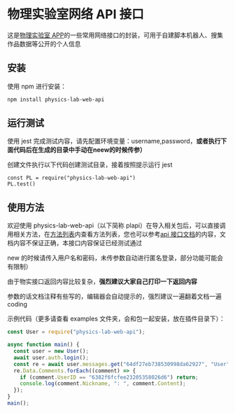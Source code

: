 # 物理实验室网络 API 接口

这是[物理实验室 APP](https://turtlesim.com/products/physics-lab/index-cn.html)的一些常用网络接口的封装，可用于自建脚本机器人、搜集作品数据等公开的个人信息

## 安装

使用 npm 进行安装：

```bash
npm install physics-lab-web-api
```

## 运行测试

使用 jest 完成测试内容，请先配置环境变量：username,password，**或者执行下面代码后在生成的目录中手动在neew的时候传参）**

创建文件执行以下代码创建测试目录，接着按照提示运行 jest

```
const PL = require("physics-lab-web-api")
PL.test()
```

## 使用方法

欢迎使用 physics-lab-web-api（以下简称 plapi）在导入相关包后，可以直接调用相关方法，在[方法列表](apilist.md)内查看方法列表，您也可以参考[api 接口文档](https://github.com/wsxiaolin/apidoc.git)的内容，文档内容不保证正确，本接口内容保证已经测试通过

new 的时候请传入用户名和密码，未传参数自动进行匿名登录，部分功能可能会有限制）

由于物实接口返回内容比较复杂，**强烈建议大家自己打印一下返回内容**

参数的话文档注释有些写的，编辑器会自动提示的，强烈建议一遍翻着文档一遍 coding

示例代码（更多请查看 examples 文件夹，会和包一起安装，放在插件目录下）：

```javascript
const User = require("physics-lab-web-api");

async function main() {
  const user = new User();
  await user.auth.login();
  const re = await user.messages.get("64df27eb738530998da62927", "User", 5);
  re.Data.Comments.forEach((comment) => {
    if (comment.UserID == "6382f6fcfee23205358026d6") return;
    console.log(comment.Nickname, ": ", comment.Content);
  });
}
main();
```

